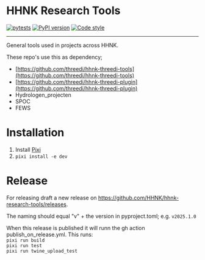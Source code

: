# HHNK Research Tools

[![pytests](https://github.com/hhnk/hhnk-research-tools/actions/workflows/pytests_research_tools.yml/badge.svg)](https://github.com/hhnk/hhnk-research-tools/actions/workflows/pytests_research_tools.yml)
[![PyPI version](https://badge.fury.io/py/hhnk-research-tools.svg)](https://pypi.org/project/hhnk-research-tools/)
[![Code style](https://img.shields.io/badge/code%20style-ruff-D7FF64)](https://github.com/astral-sh/ruff)
<!-- [![coverage](https://img.shields.io/codecov/c/github/hhnk/hhnk-research-tools)](https://codecov.io/github/hhnk/hhnk-research-tools) -->
---
General tools used in projects across HHNK.

These repo's use this as dependency;

- [https://github.com/threedi/hhnk-threedi-tools](https://github.com/threedi/hhnk-threedi-tools)
- [https://github.com/threedi/hhnk-threedi-plugin](https://github.com/threedi/hhnk-threedi-plugin)
- Hydrologen_projecten
- SPOC
- FEWS

# Installation
1. Install [Pixi](https://pixi.sh/latest/)
2. `pixi install -e dev`


# Release
For releasing draft a new release on https://github.com/HHNK/hhnk-research-tools/releases.

The naming should equal "v" + the version in pyproject.toml; e.g. `v2025.1.0`

When this release is published it will runn the gh action publish_on_release.yml.
This runs:\
`pixi run build`\
`pixi run test`\
`pixi run twine_upload_test`
